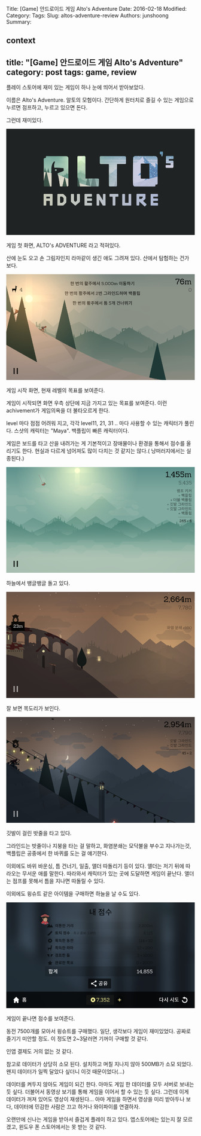 Title: [Game] 안드로이드 게임 Alto's Adventure
Date: 2016-02-18
Modified:
Category:
Tags:
Slug: altos-adventure-review
Authors: junshoong
Summary:


context
---
title: "[Game] 안드로이드 게임 Alto's Adventure"
category: post
tags: game, review
---
플레이 스토어에 재미 있는 게임이 하나 눈에 띄어서 받아보았다.

이름은 Alto's Adventure. 알토의 모험이다. 간단하게 원터치로 즐길 수 있는 게임으로 누르면 점프하고, 누르고 있으면 돈다.


그런데 재미있다.

![게임 첫 화면](/images/2016-02-18/alto01.png)


게임 첫 화면, ALTO's ADVENTURE 라고 적혀있다.


산에 눈도 오고 손 그림자인지 라마같이 생긴 애도 그려져 있다. 산에서 탐험하는 건가 보다.


![게임 시작 화면](/images/2016-02-18/alto02.png)

게임 시작 화면, 현재 레벨의 목표를 보여준다.


게임이 시작되면 화면 우측 상단에 지금 가지고 있는 목표를 보여준다. 이런 achivement가 게임의욕을 더 불타오르게 한다.

level 마다 점점 어려워 지고, 각각 level11, 21, 31 .. 마다 사용할 수 있는 캐릭터가 풀린다. 스샷의 캐릭터는 "Maya". 백플립이 빠른 캐릭터이다.


게임은 보드를 타고 산을 내려가는 게 기본적이고 장애물이나 환경을 통해서 점수를 올리기도 한다. 현실과 다르게 넘어져도 많이 다치는 것 같지는 않다.( 낭떠러지에서는 실종된다.)

![게임 진행 화면1](/images/2016-02-18/alto03.png)

하늘에서 뱅글뱅글 돌고 있다.

![게임 진행 화면2](/images/2016-02-18/alto04.png)

잘 보면 목도리가 보인다.


![게임 진행 화면3](/images/2016-02-18/alto05.png)

깃발이 걸린 밧줄을 타고 있다.


그라인드는 밧줄이나 지붕을 타는 걸 말하고, 화염분쇄는 모닥불을 부수고 지나가는것, 백플립은 공중에서 한 바퀴를 도는 걸 얘기한다.

이외에도 바위 바운싱, 틈 건너기, 일출, 앨더 따돌리기 등이 있다. 앨더는 저기 뒤에 따라오는 무서운 애를 말한다. 따라와서 캐릭터가 있는 곳에 도달하면 게임이 끝난다. 앨더는 점프를 못해서 틈을 지나면 따돌릴 수 있다.


이외에도 윙슈트 같은 아이템을 구매하면 하늘을 날 수도 있다.


![게임 결과 화면](/images/2016-02-18/alto06.png)

게임이 끝나면 점수를 보여준다.



동전 7500개를 모아서 윙슈트를 구매했다. 일단, 생각보다 게임이 재미있었다. 공짜로 즐기기 미안할 정도. 이 정도면 2~3달러면 기꺼이 구매할 것 같다.

인앱 결제도 거의 없는 것 같다.


참고로 데이터가 상당히 소모 된다. 설치하고 며칠 지나지 않아 500MB가 소모 되었다. 왠지 데이터가 일찍 달았다 싶더니 이것 때문이었다(...)

데이터를 켜두지 않아도 게임이 되긴 한다. 아마도 게임 한 데이터를 모두 서버로 보내는 듯 싶다. 더불어서 동영상 보기를 통해 게임을 이어서 할 수 있는 듯 싶다. 그런데 이게 데이터가 꺼져 있어도 영상이 재생된다... 아마 게임을 하면서 영상을 미리 받아두나 보다, 데이터에 민감한 사람은 끄고 하거나 와이파이를 연결하자.


오랜만에 신나는 게임을 받아서 즐겁게 플레이 하고 있다. 앱스토어에는 있는지 잘 모르겠고, 윈도우 폰 스토어에서는 못 받는 것 같다.
